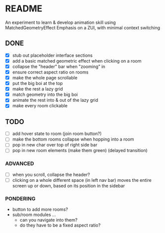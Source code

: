 #  README

An experiment to learn & develop animation skill using MatchedGeometryEffect
Emphasis on a ZUI, with minimal context switching

## DONE
- [x] stub out placeholder interface sections
- [x] add a basic matched geometric effect when clicking on a room
- [x] collapse the "header" bar when "zooming" in
- [x] ensure correct aspect ratio on rooms
- [x] make the whole page scrollable
- [x] put the big boi at the top
- [x] make the rest a lazy grid
- [x] match geometry into the big boi
- [x] animate the rest into & out of the lazy grid
- [x] make every room clickable 

## TODO
- [ ] add hover state to room (join room button?)
- [ ] make the bottom rooms collapse when hopping into a room
- [ ] pop in new char over top of right side bar
- [ ] pop in new room elements (make them green) (delayed transition)

### ADVANCED
- [ ] when you scroll, collapse the header?
- [ ] clicking on a whole different space (in left nav bar) moves the entire screen up or down, based on its position in the sidebar

### PONDERING
- button to add more rooms?
- sub/room modules ...
  - can you navigate into them?
  - do they have to be a fixed aspect ratio?
